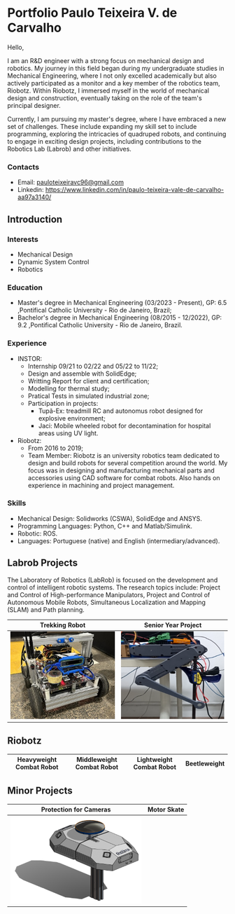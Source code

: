 # Portfolio Paulo Teixeira V. de Carvalho

Hello,

I am an R&D engineer with a strong focus on mechanical design and robotics. My journey in this field began during my undergraduate studies in Mechanical Engineering, where I not only excelled academically but also actively participated as a monitor and a key member of the robotics team, Riobotz. Within Riobotz, I immersed myself in the world of mechanical design and construction, eventually taking on the role of the team's principal designer.

Currently, I am pursuing my master's degree, where I have embraced a new set of challenges. These include expanding my skill set to include programming, exploring the intricacies of quadruped robots, and continuing to engage in exciting design projects, including contributions to the Robotics Lab (Labrob) and other initiatives.

### Contacts

* Email: pauloteixeiravc96@gmail.com
* Linkedin: https://www.linkedin.com/in/paulo-teixeira-vale-de-carvalho-aa97a3140/

## Introduction
### Interests

* Mechanical Design
* Dynamic System Control
* Robotics

### Education

* Master's degree in Mechanical Engineering (03/2023 - Present), GP: 6.5  ,Pontifical Catholic University - Rio de Janeiro, Brazil;
* Bachelor's degree in Mechanical Engineering (08/2015 - 12/2022), GP: 9.2 ,Pontifical Catholic University - Rio de Janeiro, Brazil.

### Experience

* INSTOR:
  * Internship 09/21 to 02/22 and 05/22 to 11/22; 
  * Design and assemble with SolidEdge;
  * Writting Report for client and certification;
  * Modelling for thermal study;
  * Pratical Tests in simulated industrial zone;
  * Participation in projects:
       * Tupã-Ex:  treadmill RC and autonomus robot designed for explosive environment;
       * Jaci:  Mobile wheeled robot for decontamination for hospital areas using UV light.
* Riobotz:
  * From 2016 to 2019;
  * Team Member: Riobotz is an university robotics team dedicated to design and build robots for several competition around the world. My focus was in designing and manufacturing mechanical parts and accessories using CAD software for combat robots. Also hands on experience in machining and project management.
  
### Skills

* Mechanical Design: Solidworks (CSWA), SolidEdge and ANSYS.
* Programming Languages: Python, C++ and Matlab/Simulink.
* Robotic: ROS.
* Languages: Portuguese (native) and English (intermediary/advanced). 

## Labrob Projects

The Laboratory of Robotics (LabRob) is focused on the development and control of intelligent robotic systems. The research topics include: Project and Control of High-performance Manipulators, Project and Control of Autonomous Mobile Robots, Simultaneous Localization and Mapping (SLAM) and Path planning. 

| Trekking Robot | Senior Year Project |
|------|------|
|  <a href="/Labrob/Trekking Robot/README.md" > <img src="Labrob/Trekking Robot//Puma_Plus_competição.png" width="300" height="200">  | <a href="/Senior year project/README.md" > <img src="Senior year project/perna_teste.png" width="300" height="200">  |

## Riobotz
| Heavyweight Combat Robot | Middleweight Combat Robot | Lightweight Combat Robot | Beetleweight |
| ------------------------- | ------------- |------------- | ------------- |

## Minor Projects


| Protection for Cameras | Motor Skate |
| ------------------------- | ------------- |
| <a href="/Minors Projects/fu2re/README.md" > <img src="Minors Projects/fu2re/shell_closed.png" width="300" height="200"> |  |  

